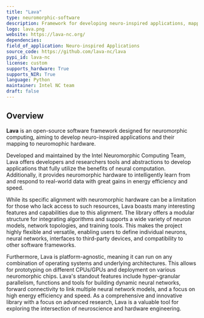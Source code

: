 ```yaml
---
title: "Lava"
type: neuromorphic-software
description: Framework for developing neuro-inspired applications, mapping them to neuromorphic hardware.
logo: lava.png
website: https://lava-nc.org/
dependencies: 
field_of_application: Neuro-inspired Applications
source_code: https://github.com/lava-nc/lava
pypi_id: lava-nc
license: custom
supports_hardware: True
supports_NIR: True
language: Python
maintainer: Intel NC team
draft: false
---
```




## Overview
**Lava** is an open-source software framework designed for neuromorphic computing, aiming to develop neuro-inspired applications and their mapping to neuromophic hardware. 

Developed and maintained by the Intel Neuromorphic Computing Team, Lava offers developers and researchers tools and abstractions to develop applications that fully utilize the benefits of neural computation. Additionally, it provides neuromorphic hardware to intelligently learn from and respond to real-world data with great gains in energy efficiency and speed.

While its specific alignment with neuromorphic hardware can be a limitation for those who lack access to such resources, Lava boasts many interesting features and capabilities due to this alignment. The library offers a modular structure for integrating algorithms and supports a wide variety of neuron models, network topologies, and training tools. This makes the project highly flexible and versatile, enabling users to define individual neurons, neural networks, interfaces to third-party devices, and compatibility to other software frameworks.

Furthermore, Lava is platform-agnostic, meaning it can run on any combination of operating systems and underlying architectures. This allows for prototyping on different CPUs/GPUs and deployment on various neuromorphic chips. Lava's standout features include hyper-granular parallelism, functions and tools for building dynamic neural networks, forward connectivity  to link multiple neural network models, and a focus on high energy efficiency and speed. As a comprehensive and innovative library with a focus on advanced research, Lava is a valuable tool for exploring the intersection of neuroscience and hardware engineering.

